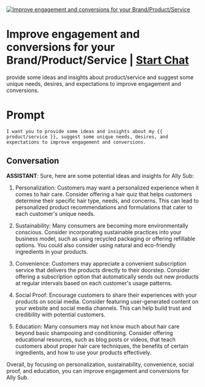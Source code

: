 
[![ Improve engagement and conversions for your Brand/Product/Service](https://flow-prompt-covers.s3.us-west-1.amazonaws.com/icon/realistic/real_5.png)](https://gptcall.net/chat.html?data=%7B%22contact%22%3A%7B%22id%22%3A%22DU4jS8MS1nHEZnRSJQZdD%22%2C%22flow%22%3Atrue%7D%7D)
#  Improve engagement and conversions for your Brand/Product/Service | [Start Chat](https://gptcall.net/chat.html?data=%7B%22contact%22%3A%7B%22id%22%3A%22DU4jS8MS1nHEZnRSJQZdD%22%2C%22flow%22%3Atrue%7D%7D)
provide some ideas and insights about product/service and suggest some unique needs, desires, and expectations to improve engagement and conversions.

# Prompt

```
I want you to provide some ideas and insights about my {{ product/service }}, suggest some unique needs, desires, and expectations to improve engagement and conversions.

```

## Conversation

**ASSISTANT**: Sure, here are some potential ideas and insights for Ally Sub:



1. Personalization: Customers may want a personalized experience when it comes to hair care. Consider offering a hair quiz that helps customers determine their specific hair type, needs, and concerns. This can lead to personalized product recommendations and formulations that cater to each customer's unique needs.



2. Sustainability: Many consumers are becoming more environmentally conscious. Consider incorporating sustainable practices into your business model, such as using recycled packaging or offering refillable options. You could also consider using natural and eco-friendly ingredients in your products.



3. Convenience: Customers may appreciate a convenient subscription service that delivers the products directly to their doorstep. Consider offering a subscription option that automatically sends out new products at regular intervals based on each customer's usage patterns.



4. Social Proof: Encourage customers to share their experiences with your products on social media. Consider featuring user-generated content on your website and social media channels. This can help build trust and credibility with potential customers.



5. Education: Many consumers may not know much about hair care beyond basic shampooing and conditioning. Consider offering educational resources, such as blog posts or videos, that teach customers about proper hair care techniques, the benefits of certain ingredients, and how to use your products effectively.



Overall, by focusing on personalization, sustainability, convenience, social proof, and education, you can improve engagement and conversions for Ally Sub.


